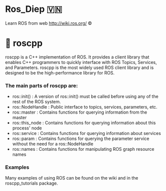 # Ros_Diep :vietnam:
Learn ROS from web http://wiki.ros.org/ :copyright:

# :pushpin: roscpp
roscpp is a C++ implementation of ROS. It provides a client library that enables C++ programmers to quickly interface with ROS Topics, Services, and Parameters. roscpp is the most widely used ROS client library and is designed to be the high-performance library for ROS.
### The main parts of roscpp are:

 * ros::init() : A version of ros::init() must be called before using any of the rest of the ROS system.
 * ros::NodeHandle : Public interface to topics, services, parameters, etc.
 * ros::master : Contains functions for querying information from the master
 * ros::this_node : Contains functions for querying information about this process' node
 * ros::service : Contains functions for querying information about services
 * ros::param : Contains functions for querying the parameter service without the need for a ros::NodeHandle
 * ros::names : Contains functions for manipulating ROS graph resource names
### Examples
Many examples of using ROS can be found on the wiki and in the roscpp_tutorials package.
